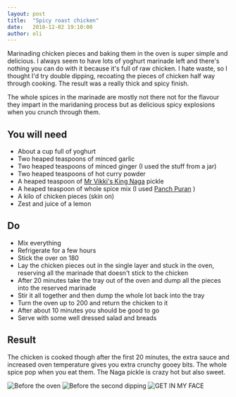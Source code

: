 ```yaml
---
layout: post
title:  "Spicy roast chicken"
date:   2018-12-02 19:10:00
author: oli
---
```


Marinading chicken pieces and baking them in the oven is super simple and delicious.  I always seem to have lots of yoghurt marinade left and there's nothing you can do with it because it's full of raw chicken.  I hate waste, so I thought I'd try double dipping, recoating the pieces of chicken half way through cooking.  The result was a really thick and spicy finish.

The whole spices in the marinade are mostly not there not for the flavour they impart in the maridaning process but as delicious spicy explosions when you crunch through them.

## You will need

* About a cup full of yoghurt
* Two heaped teaspoons of minced garlic 
* Two heaped teaspoons of minced ginger (I used the stuff from a jar)
* Two heaped teaspoons of hot curry powder
* A heaped teaspoon of [Mr Vikki's King Naga](https://amzn.to/2KOhnkt) pickle
* A heaped teaspoon of whole spice mix (I used [Panch Puran](https://amzn.to/2Pc1pkx) )
* A kilo of chicken pieces (skin on)
* Zest and juice of a lemon

## Do

* Mix everything
* Refrigerate for a few hours
* Stick the over on 180
* Lay the chicken pieces out in the single layer and stuck in the oven, reserving all the marinade that doesn't stick to the chicken
* After 20 minutes take the tray out of the oven and dump all the pieces into the reserved marinade
* Stir it all together and then dump the whole lot back into the tray
* Turn the oven up to 200 and return the chicken to it
* After about 10 minutes you should be good to go
* Serve with some well dressed salad and breads

## Result

The chicken is cooked though after the first 20 minutes, the extra sauce and increased oven temperature gives you extra crunchy gooey bits.  The whole spice pop when you eat them.  The Naga pickle is crazy hot but also sweet.


![Before the oven](/images/blog/spicy-baked-chicken/spicy-baked-chicken_01.jpg)
![Before the second dipping](/images/blog/spicy-baked-chicken/spicy-baked-chicken_02.jpg)
![GET IN MY FACE](/images/blog/spicy-baked-chicken/spicy-baked-chicken_03.jpg)

